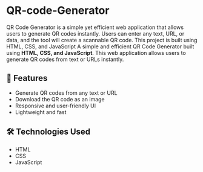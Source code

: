 # QR-code-Generator
 QR Code Generator is a simple yet efficient web application that allows users to generate QR codes instantly. Users can enter any text, URL, or data, and the tool will create a scannable QR code. This project is built using HTML, CSS, and JavaScript
A simple and efficient QR Code Generator built using **HTML, CSS, and JavaScript**. This web application allows users to generate QR codes from text or URLs instantly.

## 🚀 Features

- Generate QR codes from any text or URL
- Download the QR code as an image
- Responsive and user-friendly UI
- Lightweight and fast

## 🛠️ Technologies Used

- HTML
- CSS
- JavaScript
